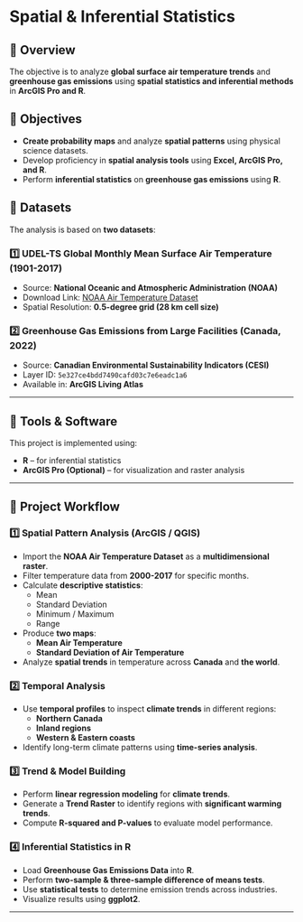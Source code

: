 # Spatial & Inferential Statistics  

## 📖 Overview  
The objective is to analyze **global surface air temperature trends** and **greenhouse gas emissions** using **spatial statistics and inferential methods** in **ArcGIS Pro and R**.  

## 🎯 Objectives  
- **Create probability maps** and analyze **spatial patterns** using physical science datasets.  
- Develop proficiency in **spatial analysis tools** using **Excel, ArcGIS Pro, and R**.  
- Perform **inferential statistics** on **greenhouse gas emissions** using **R**.  

## 📂 Datasets  
The analysis is based on **two datasets**:  

### **1️⃣ UDEL-TS Global Monthly Mean Surface Air Temperature (1901-2017)**  
- Source: **National Oceanic and Atmospheric Administration (NOAA)**  
- Download Link: [NOAA Air Temperature Dataset](https://downloads.psl.noaa.gov/Datasets/udel.airt.precip/air.mon.mean.v501.nc)  
- Spatial Resolution: **0.5-degree grid (28 km cell size)**  

### **2️⃣ Greenhouse Gas Emissions from Large Facilities (Canada, 2022)**  
- Source: **Canadian Environmental Sustainability Indicators (CESI)**  
- Layer ID: `5e327ce4bdd7490cafd03c7e6eadc1a6`  
- Available in: **ArcGIS Living Atlas**  

---

## 🔧 Tools & Software  
This project is implemented using:  
- **R** – for inferential statistics  
- **ArcGIS Pro (Optional)** – for visualization and raster analysis  

---

## 🚀 Project Workflow  

### **1️⃣ Spatial Pattern Analysis (ArcGIS / QGIS)**  
- Import the **NOAA Air Temperature Dataset** as a **multidimensional raster**.  
- Filter temperature data from **2000-2017** for specific months.  
- Calculate **descriptive statistics**:  
  - Mean  
  - Standard Deviation  
  - Minimum / Maximum  
  - Range  
- Produce **two maps**:
  - **Mean Air Temperature**
  - **Standard Deviation of Air Temperature**
- Analyze **spatial trends** in temperature across **Canada** and **the world**.

### **2️⃣ Temporal Analysis**  
- Use **temporal profiles** to inspect **climate trends** in different regions:  
  - **Northern Canada**  
  - **Inland regions**  
  - **Western & Eastern coasts**  
- Identify long-term climate patterns using **time-series analysis**.

### **3️⃣ Trend & Model Building**  
- Perform **linear regression modeling** for **climate trends**.  
- Generate a **Trend Raster** to identify regions with **significant warming trends**.  
- Compute **R-squared and P-values** to evaluate model performance.

### **4️⃣ Inferential Statistics in R**  
- Load **Greenhouse Gas Emissions Data** into **R**.  
- Perform **two-sample & three-sample difference of means tests**.  
- Use **statistical tests** to determine emission trends across industries.  
- Visualize results using **ggplot2**.  

---  
